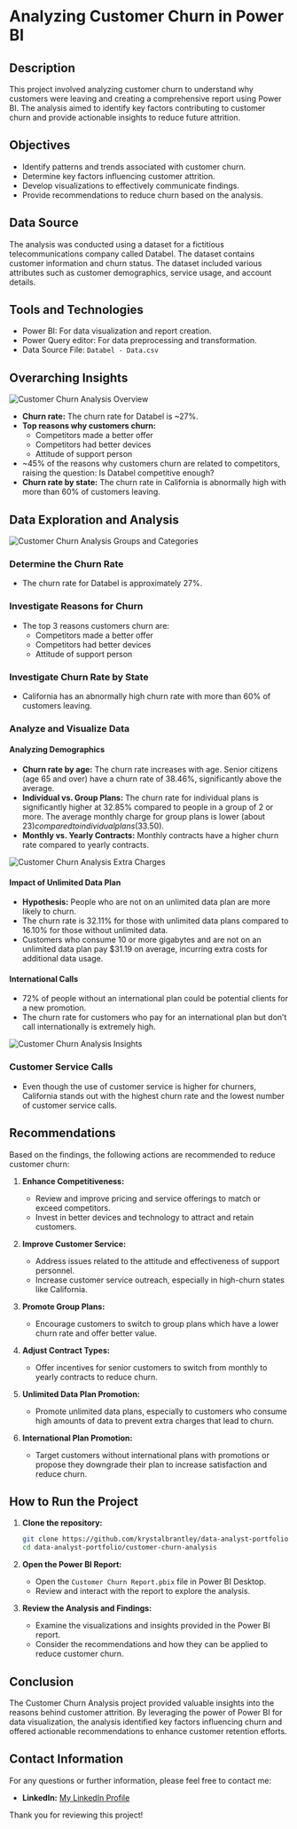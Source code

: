 # **Analyzing Customer Churn in Power BI**

## Description
This project involved analyzing customer churn to understand why customers were leaving and creating a comprehensive report using Power BI. The analysis aimed to identify key factors contributing to customer churn and provide actionable insights to reduce future attrition.

## Objectives
- Identify patterns and trends associated with customer churn.
- Determine key factors influencing customer attrition.
- Develop visualizations to effectively communicate findings.
- Provide recommendations to reduce churn based on the analysis. 

## Data Source
The analysis was conducted using a dataset for a fictitious telecommunications company called Databel. The dataset contains customer information and churn status. The dataset included various attributes such as customer demographics, service usage, and account details.

## Tools and Technologies
- Power BI: For data visualization and report creation.
- Power Query editor: For data preprocessing and transformation.
- Data Source File: `Databel - Data.csv`

## Overarching Insights

![Customer Churn Analysis Overview](https://github.com/krystalbrantley/customer_churn_analysis/blob/main/Customer%20Churn%20Overview.png?raw=true)
- **Churn rate:** The churn rate for Databel is ~27%.
- **Top reasons why customers churn:**
  - Competitors made a better offer
  - Competitors had better devices
  - Attitude of support person
- ~45% of the reasons why customers churn are related to competitors, raising the question: Is Databel competitive enough?
- **Churn rate by state:** The churn rate in California is abnormally high with more than 60% of customers leaving.

## Data Exploration and Analysis

![Customer Churn Analysis Groups and Categories](https://github.com/krystalbrantley/customer_churn_analysis/blob/main/Customer%20Churn%20Groups.png?raw=true)
### Determine the Churn Rate
- The churn rate for Databel is approximately 27%.

### Investigate Reasons for Churn
- The top 3 reasons customers churn are:
  - Competitors made a better offer
  - Competitors had better devices
  - Attitude of support person

### Investigate Churn Rate by State
- California has an abnormally high churn rate with more than 60% of customers leaving.

### Analyze and Visualize Data
#### Analyzing Demographics
- **Churn rate by age:** The churn rate increases with age. Senior citizens (age 65 and over) have a churn rate of 38.46%, significantly above the average.
- **Individual vs. Group Plans:** The churn rate for individual plans is significantly higher at 32.85% compared to people in a group of 2 or more. The average monthly charge for group plans is lower (about $23) compared to individual plans ($33.50).
- **Monthly vs. Yearly Contracts:** Monthly contracts have a higher churn rate compared to yearly contracts.


![Customer Churn Analysis Extra Charges](https://github.com/krystalbrantley/customer_churn_analysis/blob/main/Customer%20Churn%20Charges.png?raw=true)
#### Impact of Unlimited Data Plan
- **Hypothesis:** People who are not on an unlimited data plan are more likely to churn.
- The churn rate is 32.11% for those with unlimited data plans compared to 16.10% for those without unlimited data.
- Customers who consume 10 or more gigabytes and are not on an unlimited data plan pay $31.19 on average, incurring extra costs for additional data usage.

#### International Calls
- 72% of people without an international plan could be potential clients for a new promotion.
- The churn rate for customers who pay for an international plan but don’t call internationally is extremely high.

![Customer Churn Analysis Insights](https://github.com/krystalbrantley/customer_churn_analysis/blob/main/Customer%20Churn%20Insights.png?raw=true)
### Customer Service Calls
- Even though the use of customer service is higher for churners, California stands out with the highest churn rate and the lowest number of customer service calls.

## Recommendations
Based on the findings, the following actions are recommended to reduce customer churn:

1. **Enhance Competitiveness:**
   - Review and improve pricing and service offerings to match or exceed competitors.
   - Invest in better devices and technology to attract and retain customers.

2. **Improve Customer Service:**
   - Address issues related to the attitude and effectiveness of support personnel.
   - Increase customer service outreach, especially in high-churn states like California.

3. **Promote Group Plans:**
   - Encourage customers to switch to group plans which have a lower churn rate and offer better value.

4. **Adjust Contract Types:**
   - Offer incentives for senior customers to switch from monthly to yearly contracts to reduce churn.

5. **Unlimited Data Plan Promotion:**
   - Promote unlimited data plans, especially to customers who consume high amounts of data to prevent extra charges that lead to churn.

6. **International Plan Promotion:**
   - Target customers without international plans with promotions or propose they downgrade their plan to increase satisfaction and reduce churn.

## How to Run the Project

1. **Clone the repository:**
    ```bash
    git clone https://github.com/krystalbrantley/data-analyst-portfolio.git
    cd data-analyst-portfolio/customer-churn-analysis
    ```

2. **Open the Power BI Report:**
    - Open the `Customer Churn Report.pbix` file in Power BI Desktop.
    - Review and interact with the report to explore the analysis.

3. **Review the Analysis and Findings:**
    - Examine the visualizations and insights provided in the Power BI report.
    - Consider the recommendations and how they can be applied to reduce customer churn.

## Conclusion

The Customer Churn Analysis project provided valuable insights into the reasons behind customer attrition. By leveraging the power of Power BI for data visualization, the analysis identified key factors influencing churn and offered actionable recommendations to enhance customer retention efforts.

## Contact Information

For any questions or further information, please feel free to contact me:

- **LinkedIn:** [My LinkedIn Profile](https://www.linkedin.com/in/krystalbrantley)

Thank you for reviewing this project!
